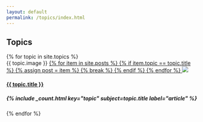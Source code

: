 ```yaml
---
layout: default
permalink: /topics/index.html
---
```


<div class="container">
  <h2 class="section-header">Topics</h2>
  <div data-card-deck class="card-deck">
    <div class="cards-4x">
      <div class="row">
      {% for topic in site.topics %}
        <div class="card">
          {{ topic.image }}
          <a href="{{ topic.url }}">
            {% for item in site.posts %}
              {% if item.topic == topic.title %}
                {% assign post = item %}
                {% break %}
              {% endif %}
            {% endfor %}
            <img class="card-img-top img-responsive" src="{{ post.image | imgix: site.imgix }}?{{ site.imgix_params.placeholder_card }}" data-optimize-img>
          </a>
          <div class="card-block">
            <a href="{{ topic.url }}">
              <h4 class="card-title card-title--overlap text-uppercase">{{ topic.title }}</h4>
            </a>
            <h5 class="card-subtitle">{% include _count.html key="topic" subject=topic.title label="article" %}</h5>
          </div>
        </div>
      {% endfor %}
      </div>
    </div>
  </div>
</div>